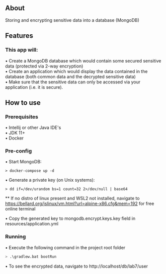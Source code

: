 ## About
Storing and encrypting sensitive data into a database (MongoDB)

## Features
### This app will:
• Create a MongoDB database which would contain some secured sensitive data (protected
via 2-way encryption)  
• Create an application which would display the data contained in the database (both
common data and the decrypted sensitive data)  
• Make sure that the sensitive data can only be accessed via your application (i.e. it is
secure).  

## How to use
### Prerequisites
• Intellij or other Java IDE's  
• JDK 11+  
• Docker

### Pre-config
• Start MongoDB:  
```shell
> docker-compose up -d
```
• Generate a private key (on Unix systems):
```shell
> dd if=/dev/urandom bs=1 count=32 2>/dev/null | base64
```
** If no distro of linux present and WSL2 not installed, navigate to 
https://bellard.org/jslinux/vm.html?url=alpine-x86.cfg&mem=192 for free online terminal

• Copy the generated key to mongodb.encrypt.keys.key field in resources/application.yml

### Running
• Execute the following command in the project root folder
```bash
> .\gradlew.bat bootRun
```

• To see the encrypted data, navigate to http://localhost/db/lab7/user 
